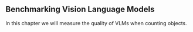 ## Benchmarking Vision Language Models
In this chapter we will measure the quality of VLMs when counting objects.
